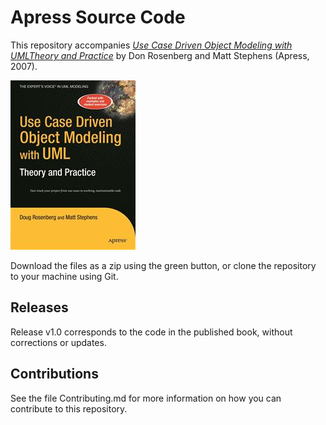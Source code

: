 # Apress Source Code

This repository accompanies [*Use Case Driven Object Modeling with UMLTheory and Practice*](http://www.apress.com/9781590597743) by Don Rosenberg and Matt Stephens (Apress, 2007).

![Cover image](9781590597743.jpg)

Download the files as a zip using the green button, or clone the repository to your machine using Git.

## Releases

Release v1.0 corresponds to the code in the published book, without corrections or updates.

## Contributions

See the file Contributing.md for more information on how you can contribute to this repository.
